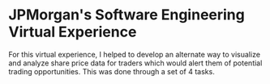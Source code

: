 # JPMorgan's Software Engineering Virtual Experience
For this virtual experience, I helped to develop an alternate way to visualize and analyze share price data for traders which would alert them of potential trading opportunities. This was done through a set of 4 tasks.
